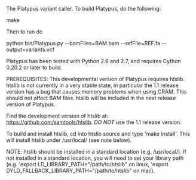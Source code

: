 
The Platypus variant caller. To build Platypus, do the following:

make

Then to run do

python bin/Platypus.py --bamFiles=BAM.bam --refFile=REF.fa --output=variants.vcf

Platypus has been tested with Python 2.6 and 2.7, and requires Cython 0.20.2 or later
to build.

PREREQUISITES: This developmental version of Platypus requires htslib. htslib is not currently in a very stable state, in particular the 1.1 release version has a bug that causes memory problems when using CRAM. This should not affect BAM files. htslib will be included in the next release version of Platypus.

Find the development version of htslib at: https://github.com/samtools/htslib. *DO NOT* use the 1.1 release version.

To build and install htslib, cd into htslib source and type 'make install'. This will install htslib under /usr/local/ (see note below).

NOTE: htslib should be installed in a standard location (e.g. /usr/local/). If not installed in a standard location, you will need to set your library path (e.g. 'export LD_LIBRARY_PATH="/path/to/htslib" on linux, 'export DYLD_FALLBACK_LIBRARY_PATH="/path/to/htslib" on mac).
